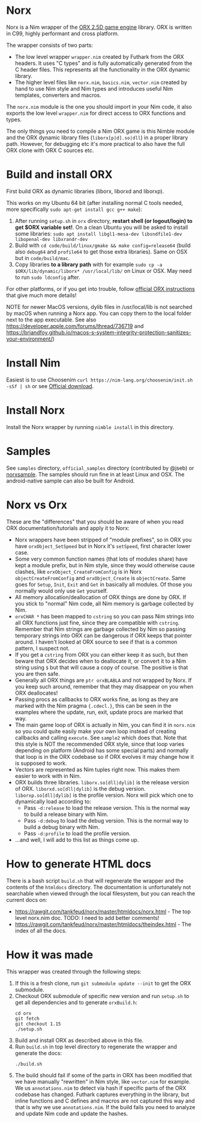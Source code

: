 # Norx
Norx is a Nim wrapper of the [ORX 2.5D game engine](http://orx-project.org/) library. ORX is written in C99, highly performant and cross platform.

The wrapper consists of two parts:

* The low level wrapper `wrapper.nim` created by Futhark from the ORX headers. It uses "C types" and is fully automatically generated from the C header files. This represents all the functionality in the ORX dynamic library.
* The higher level files like `norx.nim`, `basics.nim`, `vector.nim` created by hand to use Nim style and Nim types and introduces useful Nim templates, converters and macros.

The `norx.nim` module is the one you should import in your Nim code, it also exports the low level `wrapper.nim` for direct access to ORX functions and types.

The only things you need to compile a Nim ORX game is this Nimble module and the ORX dynamic library files (`liborx[p|d].so|dll`) in a proper library path. However, for debugging etc it's more practical to also have the full ORX clone with ORX C sources etc.

# Build and install ORX
First build ORX as dynamic libraries (liborx, liborxd and liborxp).

This works on my Ubuntu 64 bit (after installing normal C tools needed, more specifically `sudo apt-get install gcc g++ make`):

1. After running `setup.sh` in `orx` directory, **restart shell (or logout/login) to get $ORX variable set!**. On a clean Ubuntu you will be asked to install some libraries: `sudo apt install libgl1-mesa-dev libsndfile1-dev libopenal-dev libxrandr-dev`
2. Build with `cd code/build/linux/gmake && make config=release64` (build also `debug64` and `profile64` to get those extra libraries). Same on OSX but in `code/build/mac`. 
3. Copy libraries **to a library path** with for example `sudo cp -a $ORX/lib/dynamic/liborx* /usr/local/lib/` on Linux or OSX. May need to run `sudo ldconfig` after.

For other platforms, or if you get into trouble, follow [official ORX instructions](https://wiki.orx-project.org/en/guides/beginners/downloading_orx) that give much more details!

NOTE for newer MacOS versions, dylib files in /usr/local/lib is not searched by macOS when running a Norx app. You can copy them to the local folder next to the app executable.
See also https://developer.apple.com/forums/thread/736719 and https://briandfoy.github.io/macos-s-system-integrity-protection-sanitizes-your-environment/)

# Install Nim
Easiest is to use Choosenim `curl https://nim-lang.org/choosenim/init.sh -sSf | sh` or see [Official download](https://nim-lang.org/install.html).

# Install Norx
Install the Norx wrapper by running  `nimble install` in this directory.

# Samples
See `samples` directory, `official_samples` directory (contributed by @jseb) or [norxsample](https://github.com/gokr/norxsample). The samples should run fine in at least Linux and OSX. The android-native sample can also be built for Android.

# Norx vs Orx
These are the "differences" that you should be aware of when you read ORX documentation/tutorials and apply it to Norx:

* Norx wrappers have been stripped of "module prefixes", so in ORX you have `orxObject_SetSpeed` but in Norx it's `setSpeed`, first character lower case.
* Some very common function names (that lots of modules share) have kept a module prefix, but in Nim style, since they would otherwise cause clashes, like `orxObject_CreateFromConfig` is in Norx `objectCreateFromConfig` and `orxObject_Create` is `objectCreate`. Same goes for `Setup`, `Init`, `Exit` and `Get` in basically all modules. Of those you normally would only use `Get` yourself.
* All memory allocation/deallocation of ORX things are done by ORX. If you stick to "normal" Nim code, all Nim memory is garbage collected by Nim.
* `orxCHAR *` has been mapped to `cstring` so you can pass Nim strings into all ORX functions just fine, since they are compatible with `cstring`. Remember that Nim strings are garbage collected by Nim so passing temporary strings into ORX can be dangerous if ORX keeps that pointer around. I haven't looked at ORX source to see if that is a common pattern, I suspect not.
* If you get a `cstring` from ORX you can either keep it as such, but then beware that ORX decides when to deallocate it, or convert it to a Nim string using `$` but that will cause a copy of course. The positive is that you are then safe.
* Generally all ORX things are `ptr orxBLABLA` and not wrapped by Norx. If you keep such around, remember that they may disappear on you when ORX deallocates!
* Passing procs as callbacks to ORX works fine, as long as they are marked with the Nim pragma `{.cdecl.}`, this can be seen in the examples where the update, run, exit, update procs are marked that way.
* The main game loop of ORX is actually in Nim, you can find it in `norx.nim` so you could quite easily make your own loop instead of creating callbacks and calling `execute`. See `sample2` which does that. Note that this style is NOT the recommended ORX style, since that loop varies depending on platform (Android has some special parts) and normally that loop is in the ORX codebase so if ORX evolves it may change how it is supposed to work.
* Vectors are represented as Nim tuples right now. This makes them easier to work with in Nim.
* ORX builds three libraries. `liborx.so[dll|dylib]` is the release version of ORX. `liborxd.so[dll|dylib]` is the debug version. `liborxp.so[dll|dylib]` is the profile version. Norx will pick which one to dynamically load according to:
  * Pass `-d:release` to load the release version. This is the normal way to build a release binary with Nim.
  * Pass `-d:debug` to load the debug version. This is the normal way to build a debug binary with Nim.
  * Pass `-d:profile` to load the profile version.
* ...and well, I will add to this list as things come up.

# How to generate HTML docs
There is a bash script `build.sh` that will regenerate the wrapper and the contents of the `htmldocs` directory. The documentation is unfortunately not searchable when viewed through the local filesystem, but you can reach the current docs on:

* https://rawgit.com/tankfeud/norx/master/htmldocs/norx.html - The top level norx.nim doc. TODO: I need to add better comments!
* https://rawgit.com/tankfeud/norx/master/htmldocs/theindex.html - The index of all the docs.


# How it was made
This wrapper was created through the following steps:

1. If this is a fresh clone, run `git submodule update --init` to get the ORX submodule.
2. Checkout ORX submodule of specific new version and run `setup.sh` to get all dependencies and to generate `orxBuild.h`:
   ```
   cd orx
   git fetch
   git checkout 1.15
   ./setup.sh
   ```
3. Build and install ORX as described above in this file.
4. Run `build.sh` in top level directory to regenerate the wrapper and generate the docs:
   ```
   ./build.sh
   ```
5. The build should fail if some of the parts in ORX has been modified that we have manually "rewritten"
   in Nim style, like `vector.nim` for example. We us `annotations.nim` to detect via hash if specific parts of the ORX
   codebase has changed. Futhark captures everything in the library, but inline functions and C defines and macros are not
   captured this way and that is why we use `annotations.nim`. If the build fails you need to analyze and update Nim code
   and update the hashes.

